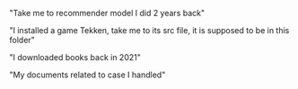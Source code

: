 "Take me to recommender model I did 2 years back"

"I installed a game Tekken, take me to its src file, it is supposed to be in this folder"

"I downloaded books back in 2021"

"My documents related to case I handled"


